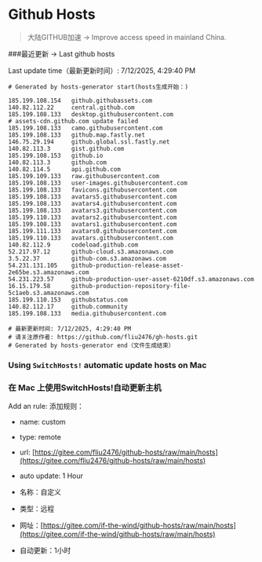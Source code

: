 # Github Hosts

>大陆GITHUB加速 -> Improve access speed in mainland China. 

###最近更新  -> Last github hosts

Last update time（最新更新时间）: 7/12/2025, 4:29:40 PM

```base
# Generated by hosts-generator start(hosts生成开始：) 

185.199.108.154   github.githubassets.com
140.82.112.22     central.github.com
185.199.108.133   desktop.githubusercontent.com
# assets-cdn.github.com update failed
185.199.108.133   camo.githubusercontent.com
185.199.108.133   github.map.fastly.net
146.75.29.194     github.global.ssl.fastly.net
140.82.113.3      gist.github.com
185.199.108.153   github.io
140.82.113.3      github.com
140.82.114.5      api.github.com
185.199.109.133   raw.githubusercontent.com
185.199.108.133   user-images.githubusercontent.com
185.199.108.133   favicons.githubusercontent.com
185.199.108.133   avatars5.githubusercontent.com
185.199.108.133   avatars4.githubusercontent.com
185.199.108.133   avatars3.githubusercontent.com
185.199.110.133   avatars2.githubusercontent.com
185.199.108.133   avatars1.githubusercontent.com
185.199.111.133   avatars0.githubusercontent.com
185.199.110.133   avatars.githubusercontent.com
140.82.112.9      codeload.github.com
52.217.97.12      github-cloud.s3.amazonaws.com
3.5.22.37         github-com.s3.amazonaws.com
54.231.131.105    github-production-release-asset-2e65be.s3.amazonaws.com
54.231.223.57     github-production-user-asset-6210df.s3.amazonaws.com
16.15.179.58      github-production-repository-file-5c1aeb.s3.amazonaws.com
185.199.110.153   githubstatus.com
140.82.112.17     github.community
185.199.108.133   media.githubusercontent.com

# 最新更新时间: 7/12/2025, 4:29:40 PM
# 请关注原作者: https://github.com/fliu2476/gh-hosts.git
# Generated by hosts-generator end（文件生成结束）
```

### Using `SwitchHosts!` automatic update hosts on Mac
### **在 Mac 上使用SwitchHosts!自动更新主机**
Add an rule:
添加规则：
- name: custom
- type: remote
- url: [https://gitee.com/fliu2476/github-hosts/raw/main/hosts](https://gitee.com/fliu2476/github-hosts/raw/main/hosts)
- auto update: 1 Hour

- 名称：自定义
- 类型：远程
- 网址：[https://gitee.com/if-the-wind/github-hosts/raw/main/hosts](https://gitee.com/if-the-wind/github-hosts/raw/main/hosts)
- 自动更新：1小时


